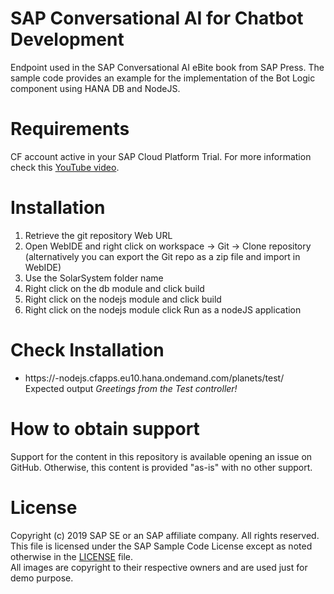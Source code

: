 # SAP Conversational AI for Chatbot Development
Endpoint used in the SAP Conversational AI eBite book from SAP Press. The sample code provides an example for the implementation of the Bot Logic component using HANA DB and NodeJS.


# Requirements
CF account active in your SAP Cloud Platform Trial. For more information check this [YouTube video](http://bit.ly/2EsGUNX).

# Installation
1. Retrieve the git repository Web URL
1. Open WebIDE and right click on workspace -> Git -> Clone repository (alternatively you can export the Git repo as a zip file and import in WebIDE)
1. Use the SolarSystem folder name
1. Right click on the db module and click build
1. Right click on the nodejs module and click build
1. Right click on the nodejs module click Run as a nodeJS application

# Check Installation
* https://<YOUR ROUTE>-nodejs.cfapps.eu10.hana.ondemand.com/planets/test/\
Expected output *Greetings from the Test controller!*

# How to obtain support
Support for the content in this repository is available opening an issue on GitHub. Otherwise, this content is provided "as-is" with no other support.

# License
Copyright (c) 2019 SAP SE or an SAP affiliate company. All rights reserved.\
This file is licensed under the SAP Sample Code License except as noted otherwise in the [LICENSE](LICENSE) file.\
All images are copyright to their respective owners and are used just for demo purpose.
